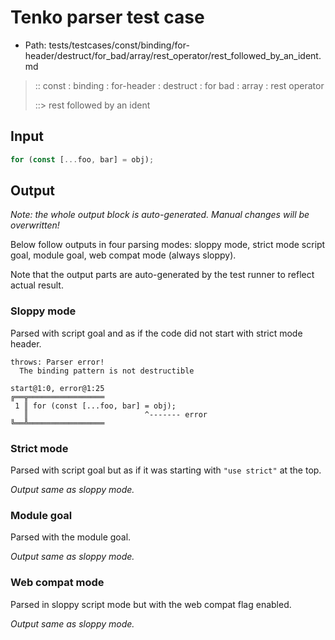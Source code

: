 # Tenko parser test case

- Path: tests/testcases/const/binding/for-header/destruct/for_bad/array/rest_operator/rest_followed_by_an_ident.md

> :: const : binding : for-header : destruct : for bad : array : rest operator
>
> ::> rest followed by an ident

## Input

`````js
for (const [...foo, bar] = obj);
`````

## Output

_Note: the whole output block is auto-generated. Manual changes will be overwritten!_

Below follow outputs in four parsing modes: sloppy mode, strict mode script goal, module goal, web compat mode (always sloppy).

Note that the output parts are auto-generated by the test runner to reflect actual result.

### Sloppy mode

Parsed with script goal and as if the code did not start with strict mode header.

`````
throws: Parser error!
  The binding pattern is not destructible

start@1:0, error@1:25
╔══╦═════════════════
 1 ║ for (const [...foo, bar] = obj);
   ║                          ^------- error
╚══╩═════════════════

`````

### Strict mode

Parsed with script goal but as if it was starting with `"use strict"` at the top.

_Output same as sloppy mode._

### Module goal

Parsed with the module goal.

_Output same as sloppy mode._

### Web compat mode

Parsed in sloppy script mode but with the web compat flag enabled.

_Output same as sloppy mode._

